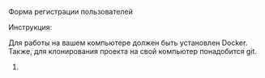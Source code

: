 Форма регистрации пользователей

Инструкция:

Для работы на вашем компьютере должен быть установлен Docker. Также, для клонирования проекта на свой компьютер понадобится git.

1. 
